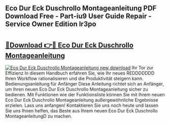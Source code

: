 ## Eco Dur Eck Duschrollo Montageanleitung PDF Download Free - Part-iu9 User Guide Repair - Service Owner Edition lr3po

# <h2><a href="http://df6yij.blite.top/?on=Eco+Dur+Eck+Duschrollo+Montageanleitung">🔗Download 👉🔴 Eco Dur Eck Duschrollo Montageanleitung</a></h2>

[![Eco Dur Eck Duschrollo Montageanleitung new download](https://i.imgur.com/lujVjoI.png)](http://df6yij.blite.top/?on=Eco+Dur+Eck+Duschrollo+Montageanleitung)
Ihr Tor zur Effizienz In diesem Handbuch erfahren Sie, wie Ihr neues REDDDDDDD Ihren Workflow rationalisieren und die Produktivität steigern kann. Bedienungsanleitung für Anfänger Diese Anleitung richtet sich an Anfänger, um Ihren neuen Eco Dur Eck Duschrollo Montageanleitung sicher zu bedienen. Mit Funktionen wie der Funktionsliste können Sie mit Ihrem neuen Eco Dur Eck Duschrollo Montageanleitung außergewöhnliche Ergebnisse erzielen. Lass uns anfangen! Kontaktieren Sie uns noch heute und lassen Sie uns Ihnen helfen, das Beste aus Ihrem neuen Eco Dur Eck Duschrollo MontageanleitungD zu machen.
